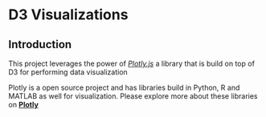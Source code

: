 # D3 Visualizations
## Introduction
This project leverages the power of *[Plotly.js](https://plot.ly)* a library that is build on top of D3 for performing data visualization

Plotly is a open source project and has libraries build in Python, R and MATLAB as well for visualization. Please explore more about these libraries on **[Plotly](https://plot.ly)**
